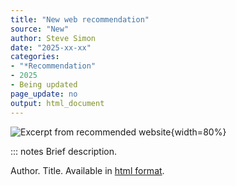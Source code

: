 ```yaml
---
title: "New web recommendation"
source: "New"
author: Steve Simon
date: "2025-xx-xx"
categories:
- "*Recommendation"
- 2025
- Being updated
page_update: no
output: html_document
---
```


![](http://www.pmean.com/new-images/xx/xx-01.png "Excerpt from recommended website"){width=80%}

::: notes
Brief description.

Author. Title. Available in [html format][xxx1].

[xxx1]: 
:::
